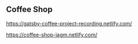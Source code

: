 ## Coffee Shop

https://gatsby-coffee-project-recording.netlify.com/

https://coffee-shop-jagm.netlify.com/
